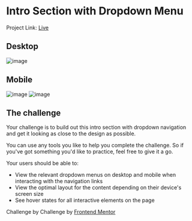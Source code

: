 # Intro Section with Dropdown Menu

Project Link: [Live](https://intro-section-with-dropdown-menuu.netlify.app/)

## Desktop

![image](https://github.com/Asabeneh/30-Days-Of-JavaScript/assets/123226376/fda4cfa2-516e-4186-bf45-6123f64d7034)

## Mobile

![image](https://github.com/Asabeneh/30-Days-Of-JavaScript/assets/123226376/229efe3e-acf5-47f5-acd9-4068a07341ec)
![image](https://github.com/Asabeneh/30-Days-Of-JavaScript/assets/123226376/2095ac94-fa0a-4efa-a0a5-0f9148aa7b09)

## The challenge

Your challenge is to build out this intro section with dropdown navigation and get it looking as close to the design as possible.

You can use any tools you like to help you complete the challenge. So if you've got something you'd like to practice, feel free to give it a go.

Your users should be able to:

- View the relevant dropdown menus on desktop and mobile when interacting with the navigation links
- View the optimal layout for the content depending on their device's screen size
- See hover states for all interactive elements on the page

Challenge by Challenge by [Frontend Mentor](https://www.frontendmentor.io?ref=challenge)
